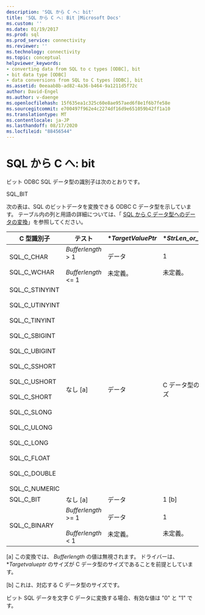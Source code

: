 ```yaml
---
description: 'SQL から C へ: bit'
title: 'SQL から C へ: Bit |Microsoft Docs'
ms.custom: ''
ms.date: 01/19/2017
ms.prod: sql
ms.prod_service: connectivity
ms.reviewer: ''
ms.technology: connectivity
ms.topic: conceptual
helpviewer_keywords:
- converting data from SQL to c types [ODBC], bit
- bit data type [ODBC]
- data conversions from SQL to C types [ODBC], bit
ms.assetid: 0eeaab8b-ad82-4a36-b464-9a1211d5f72c
author: David-Engel
ms.author: v-daenge
ms.openlocfilehash: 15f635ea1c325c60e8ae957aed6f8e1f6b7fe58e
ms.sourcegitcommit: e700497f962e4c2274df16d9e651059b42ff1a10
ms.translationtype: MT
ms.contentlocale: ja-JP
ms.lasthandoff: 08/17/2020
ms.locfileid: "88456544"
---
```

# <a name="sql-to-c-bit"></a>SQL から C へ: bit
ビット ODBC SQL データ型の識別子は次のとおりです。  
  
 SQL_BIT  
  
 次の表は、SQL のビットデータを変換できる ODBC C データ型を示しています。 テーブル内の列と用語の詳細については、「 [SQL から C データ型へのデータの変換](../../../odbc/reference/appendixes/converting-data-from-sql-to-c-data-types.md)」を参照してください。  
  
|C 型識別子|テスト|**TargetValuePtr*|**StrLen_or_IndPtr*|SQLSTATE|  
|-----------------------|----------|------------------------|----------------------------|--------------|  
|SQL_C_CHAR<br /><br /> SQL_C_WCHAR|*Bufferlength* > 1<br /><br /> *Bufferlength* <= 1|データ<br /><br /> 未定義。|1<br /><br /> 未定義。|該当なし<br /><br /> 22003|  
|SQL_C_STINYINT<br /><br /> SQL_C_UTINYINT<br /><br /> SQL_C_TINYINT<br /><br /> SQL_C_SBIGINT<br /><br /> SQL_C_UBIGINT<br /><br /> SQL_C_SSHORT<br /><br /> SQL_C_USHORT<br /><br /> SQL_C_SHORT<br /><br /> SQL_C_SLONG<br /><br /> SQL_C_ULONG<br /><br /> SQL_C_LONG<br /><br /> SQL_C_FLOAT<br /><br /> SQL_C_DOUBLE<br /><br /> SQL_C_NUMERIC|なし [a]|データ|C データ型のサイズ|該当なし|  
|SQL_C_BIT|なし [a]|データ|1 [b]|該当なし|  
|SQL_C_BINARY|*Bufferlength* >= 1<br /><br /> *Bufferlength* < 1|データ<br /><br /> 未定義。|1<br /><br /> 未定義。|該当なし<br /><br /> 22003|  
  
 [a] この変換では、 *Bufferlength* の値は無視されます。 ドライバーは、**Targetvalueptr* のサイズが C データ型のサイズであることを前提としています。  
  
 [b] これは、対応する C データ型のサイズです。  
  
 ビット SQL データを文字 C データに変換する場合、有効な値は "0" と "1" です。
